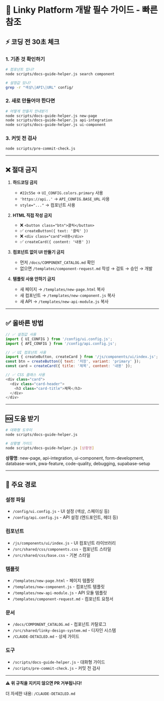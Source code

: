# 🚨 Linky Platform 개발 필수 가이드 - 빠른 참조

## ⚡ 코딩 전 30초 체크

### 1. 기존 것 확인하기
```bash
# 컴포넌트 있나?
node scripts/docs-guide-helper.js search component

# 설정값 있나?
grep -r "색상\|API\|URL" config/
```

### 2. 새로 만들어야 한다면
```bash
# 어떻게 만들지 안내받기
node scripts/docs-guide-helper.js new-page
node scripts/docs-guide-helper.js api-integration
node scripts/docs-guide-helper.js ui-component
```

### 3. 커밋 전 검사
```bash
node scripts/pre-commit-check.js
```

---

## ❌ 절대 금지

1. **하드코딩 금지**
   - `#22c55e` → `UI_CONFIG.colors.primary` 사용
   - `'https://api..'` → `API_CONFIG.BASE_URL` 사용
   - `style="..."` → 컴포넌트 사용

2. **HTML 직접 작성 금지**
   - ❌ `<button class="btn">클릭</button>`
   - ✅ `createButton({ text: '클릭' })`
   - ❌ `<div class="card">내용</div>`
   - ✅ `createCard({ content: '내용' })`

3. **컴포넌트 없이 UI 만들기 금지**
   - 먼저 `/docs/COMPONENT_CATALOG.md` 확인
   - 없으면 `/templates/component-request.md` 작성 → 검토 → 승인 → 개발

4. **템플릿 사용 안하기 금지**
   - 새 페이지 → `/templates/new-page.html` 복사
   - 새 컴포넌트 → `/templates/new-component.js` 복사
   - 새 API → `/templates/new-api-module.js` 복사

---

## ✅ 올바른 방법

```javascript
// ✅ 설정값 사용
import { UI_CONFIG } from '/config/ui.config.js';
import { API_CONFIG } from '/config/api.config.js';

// ✅ UI 컴포넌트 사용
import { createButton, createCard } from '/js/components/ui/index.js';
const btn = createButton({ text: '저장', variant: 'primary' });
const card = createCard({ title: '제목', content: '내용' });

// ✅ CSS 클래스 사용
<div class="card">
  <div class="card-header">
    <h3 class="card-title">제목</h3>
  </div>
</div>
```

---

## 🆘 도움 받기

```bash
# 대화형 도우미
node scripts/docs-guide-helper.js

# 상황별 가이드
node scripts/docs-guide-helper.js [상황명]
```

**상황명**: new-page, api-integration, ui-component, form-development, database-work, pwa-feature, code-quality, debugging, supabase-setup

---

## 📁 주요 경로

### 설정 파일
- `/config/ui.config.js` - UI 설정 (색상, 스페이싱 등)
- `/config/api.config.js` - API 설정 (엔드포인트, 헤더 등)

### 컴포넌트
- `/js/components/ui/index.js` - UI 컴포넌트 라이브러리
- `/src/shared/css/components.css` - 컴포넌트 스타일
- `/src/shared/css/base.css` - 기본 스타일

### 템플릿
- `/templates/new-page.html` - 페이지 템플릿
- `/templates/new-component.js` - 컴포넌트 템플릿
- `/templates/new-api-module.js` - API 모듈 템플릿
- `/templates/component-request.md` - 컴포넌트 요청서

### 문서
- `/docs/COMPONENT_CATALOG.md` - 컴포넌트 카탈로그
- `/src/shared/linky-design-system.md` - 디자인 시스템
- `/CLAUDE-DETAILED.md` - 상세 가이드

### 도구
- `/scripts/docs-guide-helper.js` - 대화형 가이드
- `/scripts/pre-commit-check.js` - 커밋 전 검사

---

**⚠️ 위 규칙을 지키지 않으면 PR 거부됩니다!**

더 자세한 내용: `/CLAUDE-DETAILED.md`